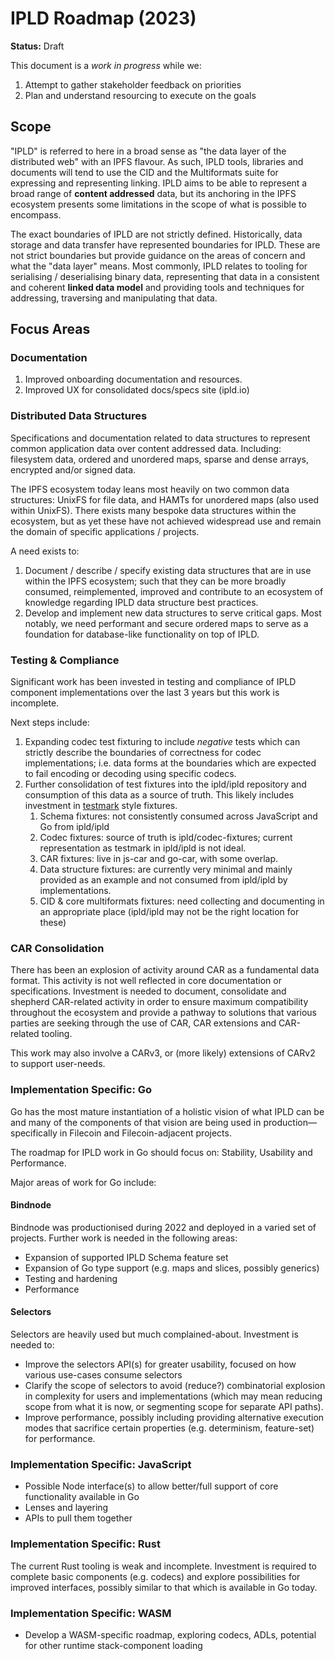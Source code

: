 # IPLD Roadmap (2023)

**Status:** Draft

This document is a *work in progress* while we:

1. Attempt to gather stakeholder feedback on priorities
2. Plan and understand resourcing to execute on the goals

## Scope

"IPLD" is referred to here in a broad sense as "the data layer of the distributed web" with an IPFS flavour. As such, IPLD tools, libraries and documents will tend to use the CID and the Multiformats suite for expressing and representing linking. IPLD aims to be able to represent a broad range of **content addressed** data, but its anchoring in the IPFS ecosystem presents some limitations in the scope of what is possible to encompass.

The exact boundaries of IPLD are not strictly defined. Historically, data storage and data transfer have represented boundaries for IPLD. These are not strict boundaries but provide guidance on the areas of concern and what the "data layer" means. Most commonly, IPLD relates to tooling for serialising / deserialising binary data, representing that data in a consistent and coherent **linked data model** and providing tools and techniques for addressing, traversing and manipulating that data.

## Focus Areas

### Documentation

1. Improved onboarding documentation and resources.
2. Improved UX for consolidated docs/specs site (ipld.io)

### Distributed Data Structures

Specifications and documentation related to data structures to represent common application data over content addressed data. Including: filesystem data, ordered and unordered maps, sparse and dense arrays, encrypted and/or signed data.

The IPFS ecosystem today leans most heavily on two common data structures: UnixFS for file data, and HAMTs for unordered maps (also used within UnixFS). There exists many bespoke data structures within the ecosystem, but as yet these have not achieved widespread use and remain the domain of specific applications / projects.

A need exists to:

1. Document / describe / specify existing data structures that are in use within the IPFS ecosystem; such that they can be more broadly consumed, reimplemented, improved and contribute to an ecosystem of knowledge regarding IPLD data structure best practices.
2. Develop and implement new data structures to serve critical gaps. Most notably, we need performant and secure ordered maps to serve as a foundation for database-like functionality on top of IPLD.

### Testing & Compliance

Significant work has been invested in testing and compliance of IPLD component implementations over the last 3 years but this work is incomplete.

Next steps include:

1. Expanding codec test fixturing to include *negative* tests which can strictly describe the boundaries of correctness for codec implementations; i.e. data forms at the boundaries which are expected to fail encoding or decoding using specific codecs.
2. Further consolidation of test fixtures into the ipld/ipld repository and consumption of this data as a source of truth. This likely includes investment in [testmark](https://github.com/warpfork/go-testmark) style fixtures.
   1. Schema fixtures: not consistently consumed across JavaScript and Go from ipld/ipld
   2. Codec fixtures: source of truth is ipld/codec-fixtures; current representation as testmark in ipld/ipld is not ideal.
   3. CAR fixtures: live in js-car and go-car, with some overlap.
   4. Data structure fixtures: are currently very minimal and mainly provided as an example and not consumed from ipld/ipld by implementations.
   5. CID & core multiformats fixtures: need collecting and documenting in an appropriate place (ipld/ipld may not be the right location for these)

### CAR Consolidation

There has been an explosion of activity around CAR as a fundamental data format. This activity is not well reflected in core documentation or specifications. Investment is needed to document, consolidate and shepherd CAR-related activity in order to ensure maximum compatibility throughout the ecosystem and provide a pathway to solutions that various parties are seeking through the use of CAR, CAR extensions and CAR-related tooling.

This work may also involve a CARv3, or (more likely) extensions of CARv2 to support user-needs.

### Implementation Specific: Go

Go has the most mature instantiation of a holistic vision of what IPLD can be and many of the components of that vision are being used in production—specifically in Filecoin and Filecoin-adjacent projects.

The roadmap for IPLD work in Go should focus on: Stability, Usability and Performance.

Major areas of work for Go include:

#### Bindnode

Bindnode was productionised during 2022 and deployed in a varied set of projects. Further work is needed in the following areas:

* Expansion of supported IPLD Schema feature set
* Expansion of Go type support (e.g. maps and slices, possibly generics)
* Testing and hardening
* Performance

#### Selectors

Selectors are heavily used but much complained-about. Investment is needed to:

* Improve the selectors API(s) for greater usability, focused on how various use-cases consume selectors
* Clarify the scope of selectors to avoid (reduce?) combinatorial explosion in complexity for users and implementations (which may mean reducing scope from what it is now, or segmenting scope for separate API paths).
* Improve performance, possibly including providing alternative execution modes that sacrifice certain properties (e.g. determinism, feature-set) for performance.

### Implementation Specific: JavaScript

* Possible Node interface(s) to allow better/full support of core functionality available in Go
* Lenses and layering
* APIs to pull them together

### Implementation Specific: Rust

The current Rust tooling is weak and incomplete. Investment is required to complete basic components (e.g. codecs) and explore possibilities for improved interfaces, possibly similar to that which is available in Go today.

### Implementation Specific: WASM

* Develop a WASM-specific roadmap, exploring codecs, ADLs, potential for other runtime stack-component loading




